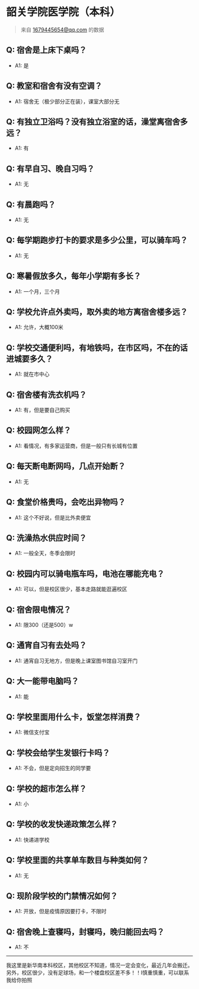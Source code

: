 # 韶关学院医学院（本科）
> 来自 1679445654@qq.com 的数据
## Q: 宿舍是上床下桌吗？
- A1: 是
## Q: 教室和宿舍有没有空调？
- A1: 宿舍无（极少部分正在装），课室大部分无
## Q: 有独立卫浴吗？没有独立浴室的话，澡堂离宿舍多远？
- A1: 有
## Q: 有早自习、晚自习吗？
- A1: 无
## Q: 有晨跑吗？
- A1: 无
## Q: 每学期跑步打卡的要求是多少公里，可以骑车吗？
- A1: 无
## Q: 寒暑假放多久，每年小学期有多长？
- A1: 一个月，三个月
## Q: 学校允许点外卖吗，取外卖的地方离宿舍楼多远？
- A1: 允许，大概100米
## Q: 学校交通便利吗，有地铁吗，在市区吗，不在的话进城要多久？
- A1: 就在市中心
## Q: 宿舍楼有洗衣机吗？
- A1: 有，但是要自己购买
## Q: 校园网怎么样？
- A1: 看情况，有多家运营商，但是一般只有长城有位置
## Q: 每天断电断网吗，几点开始断？
- A1: 无
## Q: 食堂价格贵吗，会吃出异物吗？
- A1: 这个不好说，但是比外卖便宜
## Q: 洗澡热水供应时间？
- A1: 一般全天，冬季会限时
## Q: 校园内可以骑电瓶车吗，电池在哪能充电？
- A1: 可以，但是校区很少，基本走路就能逛遍校区
## Q: 宿舍限电情况？
- A1: 限300（还是500）w
## Q: 通宵自习有去处吗？
- A1: 通宵自习无地方，但是晚上课室图书馆自习室开门
## Q: 大一能带电脑吗？
- A1: 能
## Q: 学校里面用什么卡，饭堂怎样消费？
- A1: 微信支付宝
## Q: 学校会给学生发银行卡吗？
- A1: 不会，但是定向招生的同学要
## Q: 学校的超市怎么样？
- A1: 小
## Q: 学校的收发快递政策怎么样？
- A1: 快递进学校
## Q: 学校里面的共享单车数目与种类如何？
- A1: 无
## Q: 现阶段学校的门禁情况如何？
- A1: 开放，但是疫情原因要打卡，不限时
## Q: 宿舍晚上查寝吗，封寝吗，晚归能回去吗？
- A1: 不
***
我这里是新华南本科校区，其他校区不知道，情况一定会变化，最近几年会搬迁。另外，校区很少，没有足球场，和一个楼盘校区差不多！！Ⅰ慎重慎重，可以联系我给你拍照